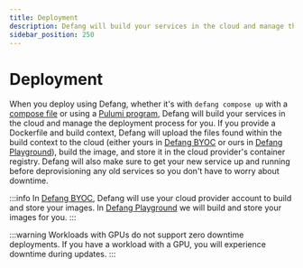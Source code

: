 ```yaml
---
title: Deployment
description: Defang will build your services in the cloud and manage the deployment process for you.
sidebar_position: 250
---
```


# Deployment

When you deploy using Defang, whether it's with `defang compose up` with a [compose file](./compose.md) or using a [Pulumi program](./pulumi.md), Defang will build your services in the cloud and manage the deployment process for you. If you provide a Dockerfile and build context, Defang will upload the files found within the build context to the cloud (either yours in [Defang BYOC](./defang-byoc.md) or ours in [Defang Playground](./defang-playground.md)), build the image, and store it in the cloud provider's container registry. Defang will also make sure to get your new service up and running before deprovisioning any old services so you don't have to worry about downtime.

:::info
In [Defang BYOC](./defang-byoc.md), Defang will use your cloud provider account to build and store your images. In [Defang Playground](./defang-playground.md) we will build and store your images for you.
:::

:::warning
Workloads with GPUs do not support zero downtime deployments. If you have a workload with a GPU, you will experience downtime during updates.
:::